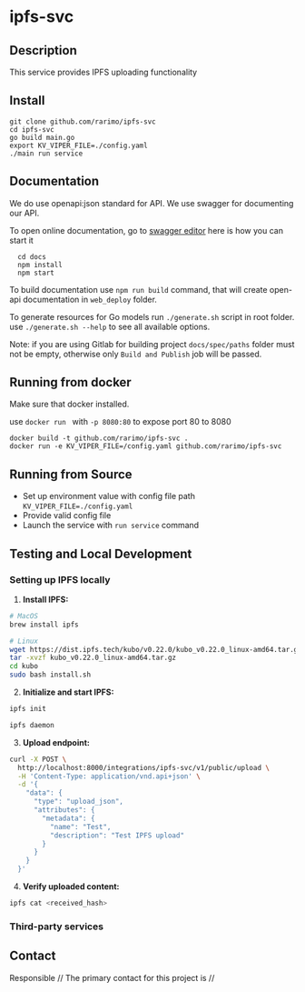 # ipfs-svc

## Description

This service provides IPFS uploading functionality

## Install

  ```
  git clone github.com/rarimo/ipfs-svc
  cd ipfs-svc
  go build main.go
  export KV_VIPER_FILE=./config.yaml
  ./main run service
  ```

## Documentation

We do use openapi:json standard for API. We use swagger for documenting our API.

To open online documentation, go to [swagger editor](http://localhost:8080/swagger-editor/) here is how you can start it
```
  cd docs
  npm install
  npm start
```
To build documentation use `npm run build` command,
that will create open-api documentation in `web_deploy` folder.

To generate resources for Go models run `./generate.sh` script in root folder.
use `./generate.sh --help` to see all available options.

Note: if you are using Gitlab for building project `docs/spec/paths` folder must not be
empty, otherwise only `Build and Publish` job will be passed.  

## Running from docker 
  
Make sure that docker installed.

use `docker run ` with `-p 8080:80` to expose port 80 to 8080

  ```
  docker build -t github.com/rarimo/ipfs-svc .
  docker run -e KV_VIPER_FILE=/config.yaml github.com/rarimo/ipfs-svc
  ```

## Running from Source

* Set up environment value with config file path `KV_VIPER_FILE=./config.yaml`
* Provide valid config file
* Launch the service with `run service` command

## Testing and Local Development

### Setting up IPFS locally

1. **Install IPFS:**

```bash
# MacOS
brew install ipfs

# Linux
wget https://dist.ipfs.tech/kubo/v0.22.0/kubo_v0.22.0_linux-amd64.tar.gz
tar -xvzf kubo_v0.22.0_linux-amd64.tar.gz
cd kubo
sudo bash install.sh
```

2. **Initialize and start IPFS:**

```bash
ipfs init

ipfs daemon
```

3. **Upload endpoint:**

```bash
curl -X POST \
  http://localhost:8000/integrations/ipfs-svc/v1/public/upload \
  -H 'Content-Type: application/vnd.api+json' \
  -d '{
    "data": {
      "type": "upload_json",
      "attributes": {
        "metadata": {
          "name": "Test",
          "description": "Test IPFS upload"
        }
      }
    }
  }'
```

4. **Verify uploaded content:** 

```bash 
ipfs cat <received_hash>
```

### Third-party services


## Contact

Responsible //
The primary contact for this project is  //
